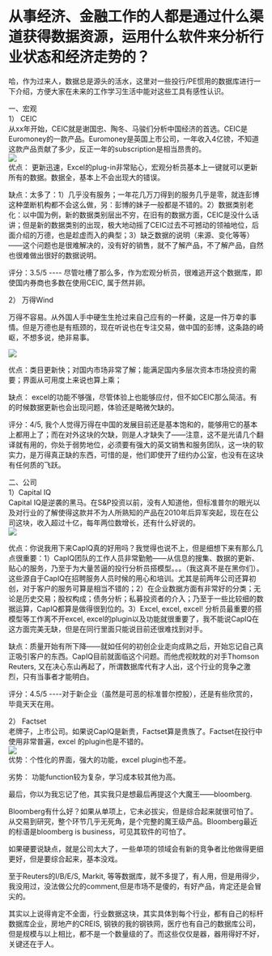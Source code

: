 # 从事经济、金融工作的人都是通过什么渠道获得数据资源，运用什么软件来分析行业状态和经济走势的？

哈，作为过来人，数据总是源头的活水，这里对一些投行/PE惯用的数据库进行一下介绍，方便大家在未来的工作学习生活中能对这些工具有感性认识。  

一、宏观  
1） CEIC  
从xx年开始，CEIC就是谢国忠、陶冬、马骏们分析中国经济的首选。CEIC是Euromoney的一款产品。Euromoney是英国上市公司，一年收入4亿镑，不知道这款产品贡献了多少，反正一年的subscription是相当昂贵的。  
![](https://pic3.zhimg.com/2b389bf5ae00ceec6480457863a7fe0e_b.png)  
优点： 更新迅速，Excel的plug-in非常贴心，宏观分析员基本上一键就可以更新所有的数据。数据全，基本上不会出现大的错误。  

缺点：太多了：1）几乎没有服务；一年花几万刀得到的服务几乎是零，就连彭博这种垄断机构都不会这么做，另：彭博的妹子一般都是不错的。2）数据类别老化：以中国为例，新的数据类别层出不穷，在旧有的数据方面，CEIC是没什么话讲；但是新的数据类别的出现，极大地动摇了CEIC过去不可撼动的领袖地位，后面介绍的万德，也是趁虚而入的典型；3）缺乏数据的说明（来源、变化等等）——这个问题也是很难解决的，没有好的销售，就不了解产品，不了解产品，自然也很难做出很好的数据说明。  

评分：3.5/5 ---- 尽管吐槽了那么多，作为宏观分析员，很难逃开这个数据库，即使国内券商也多数在使用CEIC, 属于然并卵。  

2） 万得Wind  

万得不容易。从外国人手中硬生生抢过来自己应有的一杯羹，这是一件万幸的事情。但是万德也是有瓶颈的，现在听说也在专注交易，做中国的彭博，这条路的崎岖，不想多说，绝非易事。  

![](https://pic3.zhimg.com/8dd3ed6e9bf1cf6624450cdad1f8776a_b.png)  

优点：类目更新快；对国内市场非常了解；能满足国内多层次资本市场投资的需要；界面从可用度上来说也算上乘；  

缺点： excel的功能不够强，尽管体验上也能够应付，但不如CEIC那么简洁。有的时候数据更新也会出现问题，体验还是略微欠缺的。  

评分：4/5, 我个人觉得万得在中国的发展目前还是基本饱和的，能够用它的基本上都用上了；而在对外这块的欠缺，则是人才缺失了——注意，这不是光请几个翻译就有用的，你处于弱势地位，必须要有强大的英文销售和服务团队，这一块的软实力，是万得真正缺的东西，可惜的是，他们即使开了纽约办公室，也没有在这块有任何质的飞跃。  

二、公司  
1）Capital IQ  
Capital IQ是逆袭的黑马。在S&P投资以前，没有人知道他，但标准普尔的眼光以及对行业的了解使得这款并不为人所熟知的产品在2010年后异军突起，现在在公司这块，收入超过十亿，每年两位数增长，还有什么好说的。  
![](https://pic2.zhimg.com/a80ae13ba4731d3e8269af54118d3c71_b.png)  

优点：你说我用下来CapIQ真的好用吗？我觉得也说不上，但是细想下来有那么几点很重要：1）CapIQ团队的工作人员非常勤勉——从信息的搜集、数据的更新、贴心的服务，乃至于为大量苦逼的投行分析员搭模型。。。（我这真不是在黑你们）。这些源自于CapIQ在招聘服务人员时候的用心和培训。尤其是前两年公司还算初创，对于客户的服务可算是相当不错的；2）在企业数据方面有非常好的分类；无论是历史交易；股权构成；债务分析；私募投资者的介入；乃至于一些比较细的数据运算，CapIQ都算是做得很到位的。3）Excel, excel, excel! 分析员最重要的搭模型等工作离不开excel, excel的plugin以及功能就很重要了，我不能说CapIQ在这方面完美无缺，但是在同行里面只能说目前还很难找到对手。  

缺点：质量开始有所下降——就如任何的初创企业走向成熟之后，开始忘记自己真正吸引客户的东西。CapIQ目前就面临这个问题。而他虎视眈眈的对手Thomson Reuters, 又在决心东山再起了，所谓数据库代有才人出，这个行业的竞争之激烈，只有当事者才能明白。  

评分：4.5/5 ----对于新企业（虽然是可恶的标准普尔控股），还是有些欣赏的，毕竟天天在用。  

2） Factset  
老牌子，上市公司。如果说CapIQ是新贵，Factset算是贵族了。Factset在投行中使用非常普遍，excel 的plugin也是不错的。  
![](https://pic4.zhimg.com/b10347f18269729f6d41c2396760227f_b.png)  
优势：个性化的界面，强大的功能，excel plugin也不差。  

劣势： 功能function较为复杂，学习成本较其他为高。  

最后，你以为我忘记了他，其实我只是想最后再提这个大魔王——bloomberg.  

Bloomberg有什么好？如果从单项上，它未必拔尖，但是综合起来就很可怕了。从交易到研究，整个环节几乎无死角，是个完整的魔王级产品。Bloomberg最近的标语是bloomberg is business，可见其软件的可怕了。  

如果硬要说缺点，就是公司太大了，一些单项的领域会有新的竞争者比他做得更细更好，但是要综合起来，基本没戏。  

至于Reuters的I/B/E/S, Markit, 等等数据库，就不多提了，有人用，但是用得少，我没用过，没法做公允的comment,但是市场不是傻的，有好产品，肯定还是会冒尖的。  

其实以上说得肯定不全面，行业数据这块，其实具体到每个行业，都有自己的标杆数据库企业，房地产的CREIS, 钢铁的我的钢铁网，医疗也有自己的数据库公司，但是规模与以上相比，都不是一个数量级的了。而这些仅仅是器，器用得好不好，关键还在于人。